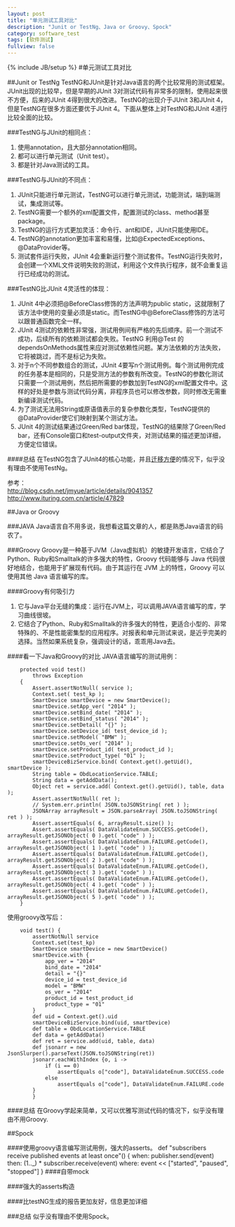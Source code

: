 ```yaml
---
layout: post
title: "单元测试工具对比"
description: "Junit or TestNg、Java or Groovy、Spock"
category: software_test
tags: [软件测试]
fullview: false
---
```


{% include JB/setup %}
#单元测试工具对比

##Junit or TestNg
TestNG和JUnit是针对Java语言的两个比较常用的测试框架。JUnit出现的比较早，但是早期的JUnit 3对测试代码有非常多的限制，使用起来很不方便，后来的JUnit 4得到很大的改进。TestNG的出现介于JUnit 3和JUnit 4，但是TestNG在很多方面还要优于JUnit 4。下面从整体上对TestNG和JUnit 4进行比较全面的比较。  
  
###TestNG与JUnit的相同点：
1. 使用annotation，且大部分annotation相同。
2. 都可以进行单元测试（Unit test）。
3. 都是针对Java测试的工具。

###TestNG与JUnit的不同点：
1. JUnit只能进行单元测试，TestNG可以进行单元测试，功能测试，端到端测试，集成测试等。
2. TestNG需要一个额外的xml配置文件，配置测试的class、method甚至package。
3. TestNG的运行方式更加灵活：命令行、ant和IDE，JUnit只能使用IDE。
4. TestNG的annotation更加丰富和易懂，比如@ExpectedExceptions、@DataProvider等。
5. 测试套件运行失败，JUnit 4会重新运行整个测试套件。TestNG运行失败时，会创建一个XML文件说明失败的测试，利用这个文件执行程序，就不会重复运行已经成功的测试。


###TestNG比JUnit 4灵活性的体现：
1. JUnit 4中必须把@BeforeClass修饰的方法声明为public static，这就限制了该方法中使用的变量必须是static。而TestNG中@BeforeClass修饰的方法可以跟普通函数完全一样。
2. JUnit 4测试的依赖性非常强，测试用例间有严格的先后顺序。前一个测试不成功，后续所有的依赖测试都会失败。TestNG 利用@Test 的dependsOnMethods属性来应对测试依赖性问题。某方法依赖的方法失败，它将被跳过，而不是标记为失败。
3. 对于n个不同参数组合的测试，JUnit 4要写n个测试用例。每个测试用例完成的任务基本是相同的，只是受测方法的参数有所改变。TestNG的参数化测试只需要一个测试用例，然后把所需要的参数加到TestNG的xml配置文件中。这样的好处是参数与测试代码分离，非程序员也可以修改参数，同时修改无需重新编译测试代码。
4. 为了测试无法用String或原语值表示的复杂参数化类型，TestNG提供的@DataProvider使它们映射到某个测试方法。
5. JUnit 4的测试结果通过Green/Red bar体现，TestNG的结果除了Green/Red bar，还有Console窗口和test-output文件夹，对测试结果的描述更加详细，方便定位错误。

####总结
在TestNG包含了JUnit4的核心功能，并且[迁移方便](http://blog.csdn.net/jmyue/article/details/9245947)的情况下，似乎没有理由不使用TestNg。


参考：    
<http://blog.csdn.net/jmyue/article/details/9041357>    
<http://www.ituring.com.cn/article/47829>

##Java or Groovy

###JAVA
Java语言自不用多说，我想看这篇文章的人，都是熟悉Java语言的码农了。

###Groovy
Groovy是一种基于JVM（Java虚拟机）的敏捷开发语言，它结合了Python、Ruby和Smalltalk的许多强大的特性，Groovy 代码能够与 Java 代码很好地结合，也能用于扩展现有代码。由于其运行在 JVM 上的特性，Groovy 可以使用其他 Java 语言编写的库。

####Groovy有何吸引力
1. 它与Java平台无缝的集成：运行在JVM上，可以调用JAVA语言编写的库，学习曲线很坡。
2. 它结合了Python、Ruby和Smalltalk的许多强大的特性，更适合小型的、非常特殊的、不是性能密集型的应用程序。对报表和单元测试来说，是近乎完美的选择。当然如果系统复杂，强调设计的话，乖乖用Java去。

####看一下Java和Groovy的对比
JAVA语言编写的测试用例：

        protected void test()
            throws Exception
        {
            Assert.assertNotNull( service );
            Context.set( test_kp );
            SmartDevice smartDevice = new SmartDevice();
            smartDevice.setApp_ver( "2014" );
            smartDevice.setBind_date( "2014" );
            smartDevice.setBind_status( "2014" );
            smartDevice.setDetail( "{}" );
            smartDevice.setDevice_id( test_device_id );
            smartDevice.setModel( "BMW" );
            smartDevice.setOs_ver( "2014" );
            smartDevice.setProduct_id( test_product_id );
            smartDevice.setProduct_type( "01" );
            smartDeviceBizService.bind( Context.get().getUid(), smartDevice );
            String table = ObdLocationService.TABLE;
            String data = getAddData();
            Object ret = service.add( Context.get().getUid(), table, data );
            Assert.assertNotNull( ret );
            // System.err.println( JSON.toJSONString( ret ) );
            JSONArray arrayResult = JSON.parseArray( JSON.toJSONString( ret ) );
            Assert.assertEquals( 6, arrayResult.size() );
            Assert.assertEquals( DataValidateEnum.SUCCESS.getCode(), arrayResult.getJSONObject( 0 ).get( "code" ) );
            Assert.assertEquals( DataValidateEnum.FAILURE.getCode(), arrayResult.getJSONObject( 1 ).get( "code" ) );
            Assert.assertEquals( DataValidateEnum.FAILURE.getCode(), arrayResult.getJSONObject( 2 ).get( "code" ) );
            Assert.assertEquals( DataValidateEnum.FAILURE.getCode(), arrayResult.getJSONObject( 3 ).get( "code" ) );
            Assert.assertEquals( DataValidateEnum.FAILURE.getCode(), arrayResult.getJSONObject( 4 ).get( "code" ) );
            Assert.assertEquals( DataValidateEnum.FAILURE.getCode(), arrayResult.getJSONObject( 5 ).get( "code" ) );
        }

使用groovy改写后：

        void test() {
            assertNotNull service
            Context.set(test_kp)
            SmartDevice smartDevice = new SmartDevice()
            smartDevice.with {
                app_ver = "2014"
                bind_date = "2014"
                detail = "{}"
                device_id = test_device_id
                model = "BMW"
                os_ver = "2014"
                product_id = test_product_id
                product_type = "01"
            }
            def uid = Context.get().uid
            smartDeviceBizService.bind(uid, smartDevice)
            def table = ObdLocationService.TABLE
            def data = getAddData()
            def ret = service.add(uid, table, data)
            def jsonarr = new JsonSlurper().parseText(JSON.toJSONString(ret))
            jsonarr.eachWithIndex {o, i ->
                if (i == 0)
                    assertEquals o["code"], DataValidateEnum.SUCCESS.code
                else
                    assertEquals o["code"], DataValidateEnum.FAILURE.code
            }
			}
####总结
在Groovy学起来简单，又可以优雅写测试代码的情况下，似乎没有理由不用Groovy.

##Spock

####使用groovy语言编写测试用例，强大的asserts。
def "subscribers receive published events at least once"() {
    when: publisher.send(event)
    then: (1.._) * subscriber.receive(event)
    where: event << ["started", "paused", "stopped"]
}
####自带mock

####强大的asserts构造

####比testNG生成的报告更加友好，信息更加详细

###总结
似乎没有理由不使用Spock。
